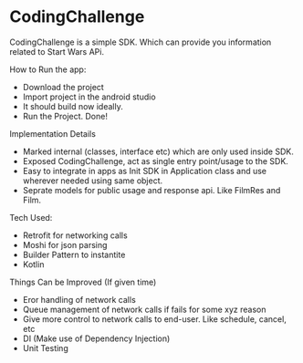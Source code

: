 # CodingChallenge
CodingChallenge is a simple SDK. Which can provide you information related to Start Wars APi.

How to Run the app:
- Download the project
- Import project in the android studio
- It should build now ideally.
- Run the Project. Done!

Implementation Details
- Marked internal (classes, interface etc) which are only used inside SDK.
- Exposed CodingChallenge, act as single entry point/usage to the SDK.
- Easy to integrate in apps as Init SDK in Application class and use wherever needed using same object.
- Seprate models for public usage and response api. Like FilmRes and Film.

Tech Used:
- Retrofit for networking calls
- Moshi for json parsing
- Builder Pattern to instantite
- Kotlin

Things Can be Improved (If given time)
- Eror handling of network calls
- Queue management of network calls if fails for some xyz reason
- Give more control to network calls to end-user. Like schedule, cancel, etc
- DI (Make use of Dependency Injection)
- Unit Testing

